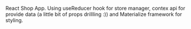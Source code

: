 React Shop App.  Using useReducer hook for store manager, contex api for provide data (a little bit of props drillling :)) and Materialize framework for styling.
